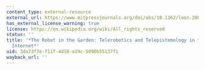 ```yaml
---
content_type: external-resource
external_url: https://www.mitpressjournals.org/doi/abs/10.1162/leon.2001.34.4.384
has_external_license_warning: true
license: https://en.wikipedia.org/wiki/All_rights_reserved
status: ''
title: '*The Robot in the Garden: Telerobotics and Telepistemology in the Age of the
  Internet*'
uid: 3da73f7e-f11f-4d18-a19c-5090b55137f1
wayback_url: ''
---
```

